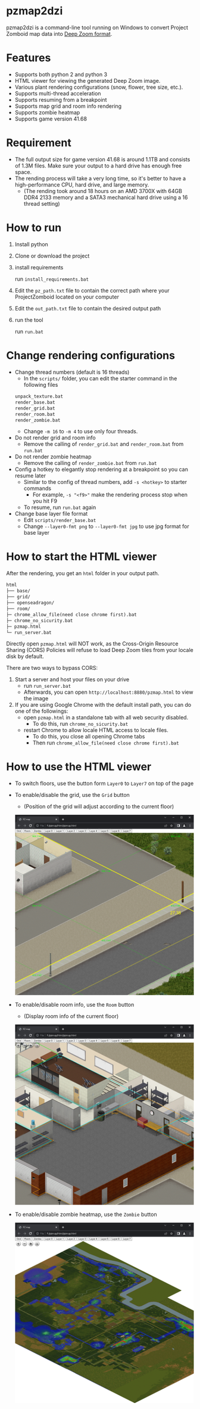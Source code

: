 # pzmap2dzi
pzmap2dzi is a command-line tool running on Windows to convert Project Zomboid map data into [Deep Zoom format](https://en.wikipedia.org/wiki/Deep_Zoom).

# Features

- Supports both python 2 and python 3
- HTML viewer for viewing the generated Deep Zoom image.
- Various plant rendering configurations (snow, flower, tree size, etc.).
- Supports multi-thread acceleration
- Supports resuming from a breakpoint
- Supports map grid and room info rendering
- Supports zombie heatmap
- Supports game version 41.68

# Requirement
- The full output size for game version 41.68 is around 1.1TB and consists of 1.3M files. Make sure your output to a hard drive has enough free space.
- The rending process will take a very long time, so it's better to have a high-performance CPU, hard drive, and large memory. 
    - (The rending took around 18 hours on an AMD 3700X with 64GB DDR4 2133 memory and a SATA3 mechanical hard drive using a 16 thread setting)

# How to run

1. Install python
2. Clone or download the project
3. install requirements

   run `install_requirements.bat`
4. Edit the `pz_path.txt` file to contain the correct path where your ProjectZomboid located on your computer
5. Edit the `out_path.txt` file to contain the desired output path
6. run the tool

   run `run.bat`

# Change rendering configurations
- Change thread numbers (default is 16 threads)
    - In the `scripts/` folder, you can edit the starter command in the following files
    ```
    unpack_texture.bat
    render_base.bat
    render_grid.bat
    render_room.bat
    render_zombie.bat
    ```
    - Change `-m 16` to `-m 4` to use only four threads.
- Do not render grid and room info
    - Remove the calling of `render_grid.bat` and `render_room.bat` from `run.bat`
- Do not render zombie heatmap
    - Remove the calling of `render_zombie.bat` from `run.bat`
- Config a hotkey to elegantly stop rendering at a breakpoint so you can resume later
    - Similar to the config of thread numbers, add `-s <hotkey>` to starter commands
        - For example, `-s "<f9>"` make the rendering process stop when you hit F9
    - To resume, run `run.bat` again
- Change base layer file format
    - Edit `scripts/render_base.bat`
    - Change `--layer0-fmt png` to `--layer0-fmt jpg` to use jpg format for base layer

# How to start the HTML viewer
After the rendering, you get an `html` folder in your output path.
```
html
├── base/
├── grid/
├── openseadragon/
├── room/
├─ chrome_allow_file(need close chrome first).bat
├─ chrome_no_sicurity.bat
├─ pzmap.html
└─ run_server.bat
```

Directly open `pzmap.html` will NOT work, as the Cross-Origin Resource Sharing (CORS) Policies will refuse to load Deep Zoom tiles from your locale disk by default.

There are two ways to bypass CORS:
1. Start a server and host your files on your drive
    - run `run_server.bat`
    - Afterwards, you can open `http://localhost:8880/pzmap.html` to view the image
2. If you are using Google Chrome with the default install path, you can do one of the followings:
    - open `pzmap.html` in a standalone tab with all web security disabled.
        - To do this, run `chrome_no_sicurity.bat`
    - restart Chrome to allow locale HTML access to locale files.
        - To do this, you close all opening Chrome tabs
        - Then run `chrome_allow_file(need close chrome first).bat`

# How to use the HTML viewer
- To switch floors, use the button form `Layer0` to `Layer7` on top of the page
- To enable/disable the grid, use the `Grid` button
    - (Position of the grid will adjust according to the current floor)

    ![Grid Example](./docs/img/grid.png)
- To enable/disable room info, use the `Room` button
    - (Display room info of the current floor)

    ![Room Example](./docs/img/room.png)
- To enable/disable zombie heatmap, use the `Zombie` button

    ![Zombie Heatmap Example](./docs/img/zombie.png)

